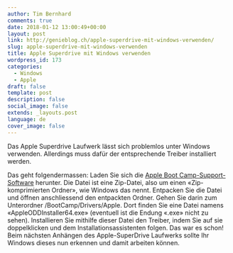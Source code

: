 ```yaml
---
author: Tim Bernhard
comments: true
date: 2018-01-12 13:00:49+00:00
layout: post
link: http://genieblog.ch/apple-superdrive-mit-windows-verwenden/
slug: apple-superdrive-mit-windows-verwenden
title: Apple Superdrive mit Windows verwenden
wordpress_id: 173
categories:
  - Windows
  - Apple
draft: false
template: post
description: false
social_image: false
extends: _layouts.post
language: de
cover_image: false
---
```


Das Apple Superdrive Laufwerk lässt sich problemlos unter Windows verwenden.
Allerdings muss dafür der entsprechende Treiber installiert werden.

Das geht folgendermassen: Laden Sie sich die [Apple Boot Camp-Support-Software](https://support.apple.com/kb/DL1837?viewlocale=de_DE&locale=de_CH) herunter.
Die Datei ist eine Zip-Datei, also um einen «Zip-komprimierten Ordner», wie Windows das nennt.
Entpacken Sie die Datei und öffnen anschliessend den entpackten Ordner.
Gehen Sie darin zum Unterordner /BootCamp/Drivers/Apple.
Dort finden Sie eine Datei namens «AppleODDInstaller64.exe» (eventuell ist die Endung «.exe» nicht zu sehen). Installieren Sie mithilfe dieser Datei den Treiber, indem Sie auf sie doppelklicken und dem Installationsassistenten folgen.
Das war es schon! Beim nächsten Anhängen des Apple-SuperDrive Laufwerks sollte Ihr Windows dieses nun erkennen und damit arbeiten können.

